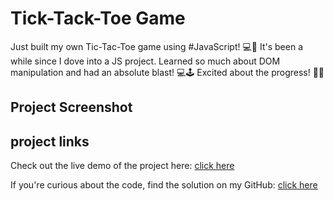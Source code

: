 # Tick-Tack-Toe Game

Just built my own Tic-Tac-Toe game using #JavaScript! 💻🎉 It's been a while since I dove into a JS project. 
Learned so much about DOM manipulation and had an absolute blast! 💻🕹️ Excited about the progress! 🚀✨

## Project Screenshot


## project links
Check out the live demo of the project here: [click here](https://psargar616.github.io/Tick-Tac-Toe-Game/) 

If you're curious about the code, find the solution on my GitHub: [click here](https://github.com/Psargar616/Tick-Tac-Toe-Game) 
